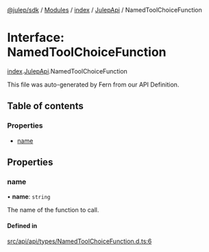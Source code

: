 [@julep/sdk](../README.md) / [Modules](../modules.md) / [index](../modules/index.md) / [JulepApi](../modules/index.JulepApi.md) / NamedToolChoiceFunction

# Interface: NamedToolChoiceFunction

[index](../modules/index.md).[JulepApi](../modules/index.JulepApi.md).NamedToolChoiceFunction

This file was auto-generated by Fern from our API Definition.

## Table of contents

### Properties

- [name](index.JulepApi.NamedToolChoiceFunction.md#name)

## Properties

### name

• **name**: `string`

The name of the function to call.

#### Defined in

[src/api/api/types/NamedToolChoiceFunction.d.ts:6](https://github.com/julep-ai/monorepo/blob/8b1493a/sdks/js/src/api/api/types/NamedToolChoiceFunction.d.ts#L6)
